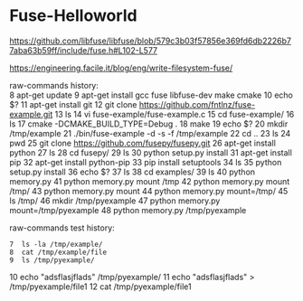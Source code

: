 # Fuse-Helloworld
https://github.com/libfuse/libfuse/blob/579c3b03f57856e369fd6db2226b77aba63b59ff/include/fuse.h#L102-L577

https://engineering.facile.it/blog/eng/write-filesystem-fuse/

raw-commands history:  
    8  apt-get update
    9  apt-get install gcc fuse libfuse-dev make cmake
   10  echo $?
   11  apt-get install git
   12  git clone https://github.com/fntlnz/fuse-example.git
   13  ls
   14  vi fuse-example/fuse-example.c
   15  cd fuse-example/
   16  ls
   17  cmake -DCMAKE_BUILD_TYPE=Debug .
   18  make
   19  echo $?
   20  mkdir /tmp/example
   21  ./bin/fuse-example -d -s -f /tmp/example
   22  cd ..
   23  ls
   24  pwd
   25  git clone https://github.com/fusepy/fusepy.git
   26  apt-get install python
   27  ls
   28  cd fusepy/
   29  ls
   30  python setup.py install
   31  apt-get install pip
   32  apt-get install python-pip
   33  pip install setuptools
   34  ls
   35  python setup.py install
   36  echo $?
   37  ls
   38  cd examples/
   39  ls
   40  python memory.py
   41  python memory.py mount /tmp
   42  python memory.py mount /tmp/
   43  python memory.py mount
   44  python memory.py mount=/tmp/
   45  ls /tmp/
   46  mkdir /tmp/pyexample
   47  python memory.py mount=/tmp/pyexample
   48  python memory.py /tmp/pyexample

raw-commands test history:

    7  ls -la /tmp/example/
    8  cat /tmp/example/file
    9  ls /tmp/pyexample/
   10  echo "adsflasjflads" /tmp/pyexample/
   11  echo "adsflasjflads" > /tmp/pyexample/file1
   12  cat /tmp/pyexample/file1